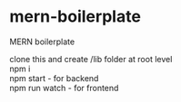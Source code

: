 # mern-boilerplate
MERN boilerplate

clone this and create /lib folder at root level <br/>
npm i <br/>
npm start - for backend <br/>
npm run watch - for frontend <br/>
